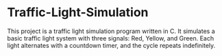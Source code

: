 # Traffic-Light-Simulation
This project is a traffic light simulation program written in C. It simulates a basic traffic light system with three signals: Red, Yellow, and Green. Each light alternates with a countdown timer, and the cycle repeats indefinitely.
